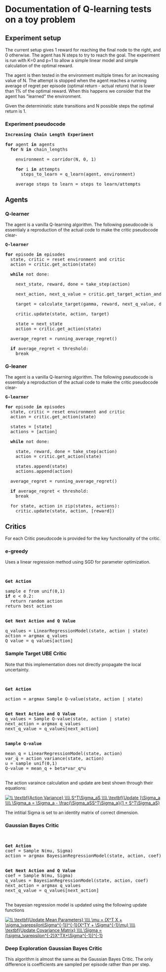 # Documentation of Q-learning tests on a toy problem

## Experiment setup

The current setup gives 1 reward for reaching the final node to the right, and 0 otherwise. The agent has N steps to try to reach the goal. The experiment is run with K=0 and p=1 to allow a simple linear model and simple calculation of the optimal reward.

The agent is then tested in the environment multiple times for an increasing value of N. The attempt is stopped when the agent reaches a running average of regret per episode (optimal return - actual return) that is lower than 1% of the optimal reward. When this happens we consider that the agent has "learned" the environment.

Given the deterministic state transitions and N possible steps the optimal return is 1.


### Experiment pseudocode

<pre>
<b>Increasing Chain Length Experiment</b>

<b>for</b> agent <b>in</b> agents
  <b>for</b> N <b>in</b> chain_lengths

    environment = corridor(N, 0, 1)

    <b>for</b> i <b>in</b> attempts
      steps_to_learn = q_learn(agent, environment)
    
    average_steps_to_learn = steps_to_learn/attempts
</pre>

## Agents

### Q-learner

The agent is a vanilla Q-learning algorithm. The following pseudocode is essentialy a reproduction of the actual code to make the critic pseudocode clear-

<pre>
<b>Q-learner</b>

<b>for</b> episode <b>in</b> episodes
  state, critic = reset environment and critic
  action = critic.get_action(state)

  <b>while</b> not done:

    next_state, reward, done = take_step(action)

    next_action, next_q_value = critic.get_target_action_and_q_value(next_state)

    target = calculate_target(gamma, reward, next_q_value, done)

    critic.update(state, action, target)

    state = next_state
    action = critic.get_action(state)

  average_regret = running_average_regret()

  <b>if</b> average_regret < threshold:
    break
</pre>

### G-leaner

The agent is a vanilla Q-learning algorithm. The following pseudocode is essentialy a reproduction of the actual code to make the critic pseudocode clear-

<pre>
<b>G-learner</b>

<b>for</b> episode <b>in</b> episodes
  state, critic = reset environment and critic
  action = critic.get_action(state)

  states = [state]
  actions = [action]

  <b>while</b> not done:

    state, reward, done = take_step(action)
    action = critic.get_action(state)

    states.append(state)
    actions.append(action)

  average_regret = running_average_regret()

  <b>if</b> average_regret < threshold:
    break

  for state, action in zip(states, actions):
    critic.update(state, action, [reward])
</pre>


## Critics

For each Critic pseudocode is provided for the key functionality of the critic.

### e-greedy

Uses a linear regression method using SGD for parameter optimization.

<pre>


<b>Get Action</b>

sample e from unif(0,1)
<b>if</b> e < 0.2:
  return random action
return best action


<b>Get Next Action and Q Value</b>

q_values = LinearRegressionModel(state, action | state) 
action = argmax q_values
Q_value = q_values[action]
</pre>

### Sample Target UBE Critic

Note that this implementation does not directly propagate the local uncertainty.


<pre>


<b>Get Action</b>

action = argmax Sample Q-value(state, action | state)


<b>Get Next Action and Q Value</b>
q_values = Sample Q-value(state, action | state)
next_action = argmax q_values
next_q_value = q_values[next_action]


<b>Sample Q-value</b>

mean_q = LinearRegressionModel(state, action)
var_q = action_variance(state, action)
u = sample unif(0,1)
Q-value = mean_q + beta*var_q*u

</pre>

The action varaince calculation and update are best shown through their equations:

<!-- $
\\
\textbf{Action Variance}
\\\\
S^T\Sigma_aS
\\\\
\textbf{Update }\Sigma_a
\\\\
\Sigma_a = \Sigma_a - \frac{\Sigma_aSS^T\Sigma_a}{1 + S^T\Sigma_aS}
$ -->

<a href="https://www.codecogs.com/eqnedit.php?latex=\\&space;\textbf{Action&space;Variance}&space;\\\\&space;S^T\Sigma_aS&space;\\\\&space;\textbf{Update&space;}\Sigma_a&space;\\\\&space;\Sigma_a&space;=&space;\Sigma_a&space;-&space;\frac{\Sigma_aSS^T\Sigma_a}{1&space;&plus;&space;S^T\Sigma_aS}" target="_blank"><img src="https://latex.codecogs.com/gif.latex?\\&space;\textbf{Action&space;Variance}&space;\\\\&space;S^T\Sigma_aS&space;\\\\&space;\textbf{Update&space;}\Sigma_a&space;\\\\&space;\Sigma_a&space;=&space;\Sigma_a&space;-&space;\frac{\Sigma_aSS^T\Sigma_a}{1&space;&plus;&space;S^T\Sigma_aS}" title="\\ \textbf{Action Variance} \\\\ S^T\Sigma_aS \\\\ \textbf{Update }\Sigma_a \\\\ \Sigma_a = \Sigma_a - \frac{\Sigma_aSS^T\Sigma_a}{1 + S^T\Sigma_aS}" /></a>

The intitial Sigma is set to an identity matrix of correct dimension.

### Gaussian Bayes Critic


<pre>


<b>Get Action</b>
coef = Sample N(mu, Sigma)
action = argmax BayesianRegressionModel(state, action, coef)


<b>Get Next Action and Q Value</b>
coef = Sample N(mu, Sigma)
q_values = BayesianRegressionModel(state, action, coef)
next_action = argmax q_values
next_q_value = q_values[next_action]

</pre>

The bayesian regression model is updated using the following update functions

<!-- 
$
\\
\textbf{Update Mean Parameters}
\\\\
\mu = (X^T X + \sigma_\varepsilon\Sigma^{-1})^{-1}(X^TY + \Sigma^{-1}\mu)
\\\\
\textbf{Update Covariance Matrix}
\\\\
\Sigma = (\sigma_\varepsilon^{-2}X^TX+\Sigma^{-1})^{-1}
$ -->

<a href="https://www.codecogs.com/eqnedit.php?latex=\\&space;\textbf{Update&space;Mean&space;Parameters}&space;\\\\&space;\mu&space;=&space;(X^T&space;X&space;&plus;&space;\sigma_\varepsilon\Sigma^{-1})^{-1}(X^TY&space;&plus;&space;\Sigma^{-1}\mu)&space;\\\\&space;\textbf{Update&space;Covariance&space;Matrix}&space;\\\\&space;\Sigma&space;=&space;(\sigma_\varepsilon^{-2}X^TX&plus;\Sigma^{-1})^{-1}" target="_blank"><img src="https://latex.codecogs.com/gif.latex?\\&space;\textbf{Update&space;Mean&space;Parameters}&space;\\\\&space;\mu&space;=&space;(X^T&space;X&space;&plus;&space;\sigma_\varepsilon\Sigma^{-1})^{-1}(X^TY&space;&plus;&space;\Sigma^{-1}\mu)&space;\\\\&space;\textbf{Update&space;Covariance&space;Matrix}&space;\\\\&space;\Sigma&space;=&space;(\sigma_\varepsilon^{-2}X^TX&plus;\Sigma^{-1})^{-1}" title="\\ \textbf{Update Mean Parameters} \\\\ \mu = (X^T X + \sigma_\varepsilon\Sigma^{-1})^{-1}(X^TY + \Sigma^{-1}\mu) \\\\ \textbf{Update Covariance Matrix} \\\\ \Sigma = (\sigma_\varepsilon^{-2}X^TX+\Sigma^{-1})^{-1}" /></a>

### Deep Exploration Gaussian Bayes Critic

This algorithm is almost the same as the Gaussian Bayes Critic. The only difference is coefficients are sampled per episode rather than per step.
